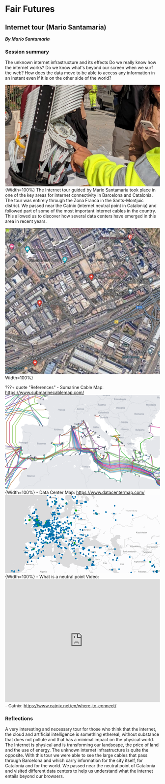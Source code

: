 # **Fair Futures**
## Internet tour (Mario Santamaria)
***By Mario Santamaria***

### Session summary

The unknown internet infrastructure and its effects
Do we really know how the internet works? Do we know what's beyond our screen when we surf the web? How does the data move to be able to access any information in an instant even if it is on the other side of the world?

![InternetTour](../../images/InternetTour1.JPG){Width=100%}
The Internet tour guided by Mario Santamaria took place in one of the key areas for internet connectivity in Barcelona and Catalonia. The tour was entirely through the Zona Franca in the Sants-Montjuic district. We passed near the Catnix (internet neutral point in Catalonia) and followed part of some of the most important internet cables in the country. This allowed us to discover how several data centers have emerged in this area in recent years.

![InternetTour](../../images/InternetTourMap.JPG)Width=100%}


???+ quote "References"
    - Sumarine Cable Map: https://www.submarinecablemap.com/
    ![Submarine cables map](../../images/SubmarineCablesMap.png){Width=100%}
    - Data Center Map: https://www.datacentermap.com/
    ![Data center map](../../images/DataCenterMap.PNG){Width=100%}
    - What is a neutral point Video: 
    <iframe width="100%" height="400" src="https://www.youtube.com/embed/7oa80cSU1Rg?si=5ozk79DkKCYhIjyl" title="YouTube video player" frameborder="0" allow="accelerometer; autoplay; clipboard-write; encrypted-media; gyroscope; picture-in-picture; web-share" allowfullscreen></iframe>
    - Catnix: https://www.catnix.net/en/where-to-connect/


### Reflections
A very interesting and necessary tour for those who think that the internet, the cloud and artificial intelligence is something ethereal, without substance that does not pollute and that has a minimal impact on the physical world. The Internet is physical and is transforming our landscape, the price of land and the use of energy. The unknown internet infrastructure is quite the opposite. With this tour we were able to see the large cables that pass through Barcelona and which carry information for the city itself, for Catalonia and for the world. We passed near the neutral point of Catalonia and visited different data centers to help us understand what the internet entails beyond our browsers.

